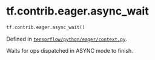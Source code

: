 <div itemscope itemtype="http://developers.google.com/ReferenceObject">
<meta itemprop="name" content="tf.contrib.eager.async_wait" />
</div>

# tf.contrib.eager.async_wait

``` python
tf.contrib.eager.async_wait()
```



Defined in [`tensorflow/python/eager/context.py`](https://www.tensorflow.org/code/tensorflow/python/eager/context.py).

Waits for ops dispatched in ASYNC mode to finish.